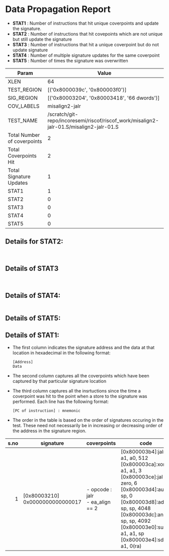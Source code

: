 
# Data Propagation Report

- **STAT1** : Number of instructions that hit unique coverpoints and update the signature.
- **STAT2** : Number of instructions that hit covepoints which are not unique but still update the signature
- **STAT3** : Number of instructions that hit a unique coverpoint but do not update signature
- **STAT4** : Number of multiple signature updates for the same coverpoint
- **STAT5** : Number of times the signature was overwritten

| Param                     | Value    |
|---------------------------|----------|
| XLEN                      | 64      |
| TEST_REGION               | [('0x8000039c', '0x800003f0')]      |
| SIG_REGION                | [('0x80003204', '0x80003418', '66 dwords')]      |
| COV_LABELS                | misalign2-jalr      |
| TEST_NAME                 | /scratch/git-repo/incoresemi/riscof/riscof_work/misalign2-jalr-01.S/misalign2-jalr-01.S    |
| Total Number of coverpoints| 2     |
| Total Coverpoints Hit     | 2      |
| Total Signature Updates   | 1      |
| STAT1                     | 1      |
| STAT2                     | 0      |
| STAT3                     | 0     |
| STAT4                     | 0     |
| STAT5                     | 0     |

## Details for STAT2:

```


```

## Details of STAT3

```


```

## Details of STAT4:

```

```

## Details of STAT5:



## Details of STAT1:

- The first column indicates the signature address and the data at that location in hexadecimal in the following format: 
  ```
  [Address]
  Data
  ```

- The second column captures all the coverpoints which have been captured by that particular signature location

- The third column captures all the insrtuctions since the time a coverpoint was
  hit to the point when a store to the signature was performed. Each line has
  the following format:
  ```
  [PC of instruction] : mnemonic
  ```
- The order in the table is based on the order of signatures occuring in the
  test. These need not necessarily be in increasing or decreasing order of the
  address in the signature region.

|s.no|            signature             |              coverpoints               |                                                                                                                              code                                                                                                                              |
|---:|----------------------------------|----------------------------------------|----------------------------------------------------------------------------------------------------------------------------------------------------------------------------------------------------------------------------------------------------------------|
|   1|[0x80003210]<br>0x0000000000000017|- opcode : jalr<br> - ea_align == 2<br> |[0x800003b4]:jalr a1, a0, 512<br> [0x800003ca]:xori a1, a1, 3<br> [0x800003ce]:jal zero, 6<br> [0x800003d4]:auipc sp, 0<br> [0x800003d8]:addi sp, sp, 4048<br> [0x800003dc]:andi sp, sp, 4092<br> [0x800003e0]:sub a1, a1, sp<br> [0x800003e4]:sd a1, 0(ra)<br> |
